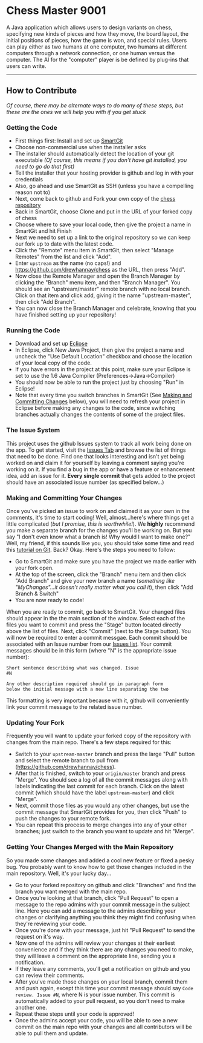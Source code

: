 Chess Master 9001
=====
A Java application which allows users to design variants on chess, specifying new kinds of pieces and how they move, the board layout, the initial positions of pieces, how the game is won, and special rules.
Users can play either as two humans at one computer, two humans at different computers through a network connection, or one human versus the computer.
The AI for the "computer" player is be defined by plug-ins that users can write.

---

How to Contribute
-----------------

_Of course, there may be alternate ways to do many of these steps, but these are the ones we will help you with if you get stuck_

### Getting the Code
* First things first: Install and set up [SmartGit](http://www.syntevo.com/smartgit/index.html)
 * Choose non-commercial use when the installer asks
 * The installer should automatically detect the location of your git executable _(Of course, this means if you don't have git installed, you need to go do that first)_
 * Tell the installer that your hosting provider is github and log in with your credentials
 * Also, go ahead and use SmartGit as SSH (unless you have a compelling reason not to)
* Next, come back to github and Fork your own copy of the [chess repository](https://github.com/drewhannay/chess)
* Back in SmartGit, choose Clone and put in the URL of your forked copy of chess
 * Choose where to save your local code, then give the project a name in SmartGit and hit Finish
 * Next we need to set up a link to the original repository so we can keep our fork up to date with the latest code.
 * Click the "Remote" menu item in SmartGit, then select "Manage Remotes" from the list and click "Add".
 * Enter <code>upstream</code> as the name (no caps!) and https://github.com/drewhannay/chess as the URL, then press "Add".
 * Now close the Remote Manager and open the Branch Manager by clicking the "Branch" menu item, and then "Branch Manager". You should see an "upstream/master" remote branch with no local branch. Click on that item and click add, giving it the name "upstream-master", then click "Add Branch".
 * You can now close the Branch Manager and celebrate, knowing that you have finished setting up your repository!

### Running the Code
* Download and set up [Eclipse](http://www.eclipse.org/downloads/packages/eclipse-classic-372/indigosr2)
* In Eclipse, click New Java Project, then give the project a name and uncheck the "Use Default Location" checkbox and choose the location of your local copy of the code.
 * If you have errors in the project at this point, make sure your Eclipse is set to use the 1.6 Java Compiler (Preferences->Java->Compiler)
* You should now be able to run the project just by choosing "Run" in Eclipse!
 * Note that every time you switch branches in SmartGit (See [Making and Committing Changes](https://github.com/drewhannay/chess#making-and-committing-your-changes) below), you will need to refresh your project in Eclipse before making any changes to the code, since switching branches actually changes the contents of some of the project files.

### The Issue System
This project uses the github Issues system to track all work being done on the app.  To get started, visit the [Issues Tab](https://github.com/drewhannay/chess/issues) and browse the list of things that need to be done.  Find one that looks interesting and isn't yet being worked on and claim it for yourself by leaving a comment saying you're working on it.  If you find a bug in the app or have a feature or enhancement idea, add an issue for it. <b>Every single commit</b> that gets added to the project should have an associated issue number (as specified below...)

### Making and Committing Your Changes
Once you've picked an issue to work on and claimed it as your own in the comments, it's time to start coding! Well, almost...here's where things get a little complicated (*but I promise, this is worthwhile!*).  We <b>highly</b> recommend you make a separate branch for the changes you'll be working on. But you say "I don't even know what a branch is! Why would I want to make one?"  Well, my friend, if this sounds like you, you should take some time and read this [tutorial on Git](http://git-scm.com/book/en/Git-Basics).  Back? Okay. Here's the steps you need to follow:
* Go to SmartGit and make sure you have the project we made earlier with your fork open.
* At the top of the screen, click the "Branch" menu item and then click "Add Branch" and give your new branch a name (*something like "MyChanges"...it doesn't really matter what you call it*), then click "Add Branch & Switch"
* You are now ready to code!

When you are ready to commit, go back to SmartGit. Your changed files should appear in the the main section of the window. Select each of the files you want to commit and press the "Stage" button located directly above the list of files.  Next, click "Commit" (next to the Stage button).  You will now be required to enter a commit messgae. Each commit should be associated with an Issue number from our [Issues list](https://github.com/drewhannay/chess/issues). Your commit messages should be in this form (where "N" is the appropriate issue number):

<code>Short sentence describing what was changed. Issue #N<br /><br />Any other description required should go in paragraph form below the initial message with a new line separating the two</code>

This formatting is very important because with it, github will conveniently link your commit message to the related issue number.

### Updating Your Fork
Frequently you will want to update your forked copy of the repository with changes from the main repo. There's a few steps required for this:
* Switch to your <code>upstream-master</code> branch and press the large "Pull" button and select the remote branch to pull from (https://github.com/drewhannay/chess).
* After that is finished, switch to your <code>origin/master</code> branch and press "Merge". You should see a log of all the commit messages along with labels indicating the last commit for each branch. Click on the latest commit (which should have the label <code>upstream-master</code>) and click "Merge".
* Next, commit those files as you would any other changes, but use the commit message that SmartGit provides for you, then click "Push" to push the changes to your remote fork.
* You can repeat this process to merge changes into any of your other branches; just switch to the branch you want to update and hit "Merge".

### Getting Your Changes Merged with the Main Repository
So you made some changes and added a cool new feature or fixed a pesky bug. You probably want to know how to get those changes included in the main repository. Well, it's your lucky day...
* Go to your forked repository on github and click "Branches" and find the branch you want merged with the main repo.
* Once you're looking at that branch, click "Pull Request" to open a message to the repo admins with your commit message in the subject line. Here you can add a message to the admins describing your changes or clarifying anything you think they might find confusing when they're reviewing your code.
* Once you're done with your message, just hit "Pull Request" to send the request on it's way.
* Now one of the admins will review your changes at their earliest convenience and if they think there are any changes you need to make, they will leave a comment on the appropriate line, sending you a notification.
 * If they leave any comments, you'll get a notification on github and you can review their comments.
 * After you've made those changes on your local branch, commit them and push again, except this time your commit message should say <code>Code review. Issue #N</code>, where N is your issue number. This commit is automatically added to your pull request, so you don't need to make another one.
 * Repeat these steps until your code is approved!
* Once the admins accept your code, you will be able to see a new commit on the main repo with your changes and all contributors will be able to pull them and update.